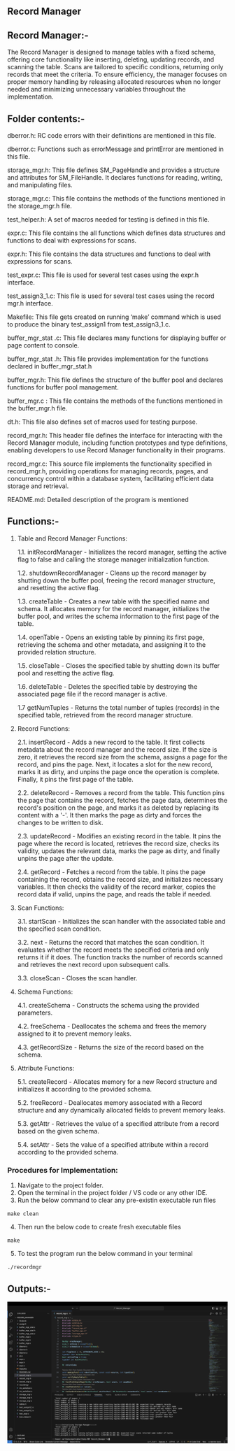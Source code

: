 ## Record Manager 

## Record Manager:-

The Record Manager is designed to manage tables with a fixed schema, offering core functionality like inserting, deleting, 
updating records, and scanning the table. Scans are tailored to specific conditions, returning only records that meet the criteria. 
To ensure efficiency, the manager focuses on proper memory handling by releasing allocated resources when no longer needed and 
minimizing unnecessary variables throughout the implementation.

## Folder contents:-

dberror.h: RC code errors with their definitions are mentioned in this file.

dberror.c: Functions such as errorMessage and printError are mentioned in this file.

storage_mgr.h: This file defines SM_PageHandle and provides a structure and attributes for SM_FileHandle. It declares functions for reading, writing, and manipulating files.

storage_mgr.c: This file contains the methods of the functions mentioned in the storage_mgr.h file. 

test_helper.h: A set of macros needed for testing is defined in this file.

expr.c: This file contains the  all functions which defines data structures and functions to deal with expressions for scans.

expr.h: This file contains the data structures and functions to deal with expressions for scans.

test_expr.c: This file is used for several test cases using the expr.h interface.

test_assign3_1.c: This file is used for several test cases using the record mgr.h interface.

Makefile: This file gets created on running ‘make’ command which is used to produce the binary test_assign1 from test_assign3_1.c.

buffer_mgr_stat .c: This file declares many functions for displaying buffer or page content to console.

buffer_mgr_stat .h: This file provides implementation for the functions declared in buffer_mgr_stat.h

buffer_mgr.h: This file defines the structure of the buffer pool and declares functions for buffer pool management.

buffer_mgr.c : This file contains the methods of the functions mentioned in the buffer_mgr.h file.

dt.h: This file also defines set of macros used for testing purpose.

record_mgr.h: This header file defines the interface for interacting with the Record Manager module, including function prototypes and type definitions, enabling developers to use Record Manager functionality in their programs.

record_mgr.c: This source file implements the functionality specified in record_mgr.h, providing operations for managing records, pages, and concurrency control within a database system, facilitating efficient data storage and retrieval.

README.md: Detailed description of the program is mentioned 

## Functions:-

1. Table and Record Manager Functions:

    1.1. initRecordManager - Initializes the record manager, setting the active flag to false and calling the storage manager initialization function.

    1.2. shutdownRecordManager - Cleans up the record manager by shutting down the buffer pool, freeing the record manager structure, and resetting the active flag.

    1.3. createTable - Creates a new table with the specified name and schema. It allocates memory for the record manager, initializes the buffer pool, and writes the schema information to the first page of the table.

    1.4. openTable - Opens an existing table by pinning its first page, retrieving the schema and other metadata, and assigning it to the provided relation structure.

    1.5. closeTable - Closes the specified table by shutting down its buffer pool and resetting the active flag.

    1.6. deleteTable - Deletes the specified table by destroying the associated page file if the record manager is active.

    1.7 getNumTuples - Returns the total number of tuples (records) in the specified table, retrieved from the record manager structure.

2. Record Functions:

    2.1. insertRecord - Adds a new record to the table. It first collects metadata about the record manager and the record size. If the size is zero, it retrieves the record size from the schema, assigns a page for the record, and pins the page. Next, it locates a slot for the new record, marks it as dirty, and unpins the page once the operation is complete. Finally, it pins the first page of the table.

    2.2. deleteRecord - Removes a record from the table. This function pins the page that contains the record, fetches the page data, determines the record's position on the page, and marks it as deleted by replacing its content with a '-'. It then marks the page as dirty and forces the changes to be written to disk.

    2.3. updateRecord - Modifies an existing record in the table. It pins the page where the record is located, retrieves the record size, checks its validity, updates the relevant data, marks the page as dirty, and finally unpins the page after the update.

    2.4. getRecord - Fetches a record from the table. It pins the page containing the record, obtains the record size, and initializes necessary variables. It then checks the validity of the record marker, copies the record data if valid, unpins the page, and reads the table if needed.

3. Scan Functions:

    3.1. startScan - Initializes the scan handler with the associated table and the specified scan condition.

    3.2. next - Returns the record that matches the scan condition. It evaluates whether the record meets the specified criteria and only returns it if it does. The function tracks the number of records scanned and retrieves the next record upon subsequent calls.

    3.3. closeScan - Closes the scan handler.

4. Schema Functions:

    4.1. createSchema - Constructs the schema using the provided parameters.

    4.2. freeSchema - Deallocates the schema and frees the memory assigned to it to prevent memory leaks.

    4.3. getRecordSize - Returns the size of the record based on the schema.

5. Attribute Functions:

    5.1. createRecord - Allocates memory for a new Record structure and initializes it according to the provided schema.

    5.2. freeRecord - Deallocates memory associated with a Record structure and any dynamically allocated fields to prevent memory leaks.

    5.3. getAttr - Retrieves the value of a specified attribute from a record based on the given schema.

    5.4. setAttr - Sets the value of a specified attribute within a record according to the provided schema.

### Procedures for Implementation:

1) Navigate to the project folder.
2) Open the terminal in the project folder / VS code or any other IDE.
3) Run the below command to clear any pre-existin executable run files
```
make clean
```
4) Then run the below code to create fresh executable files
```
make
```
5) To test the program run the below command in your terminal
```
./recordmgr
```
## Outputs:-

![Alt text](Outputs/RM_Output.png)
